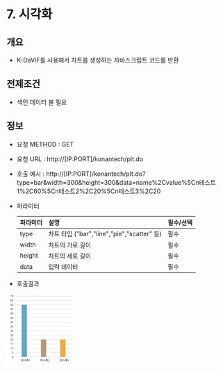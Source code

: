 # **7. 시각화**
##  **개요**

* K-DaViF를 사용해서 차트를 생성하는 자바스크립트 코드를 반환

##  **전제조건**

* 색인 데이터 불 필요

##  **정보**

- 요청 METHOD : GET
- 요청 URL : http://[IP:PORT]/konantech/plt.do
- 호출 예시 : http://[IP:PORT]/konantech/plt.do?type=bar&width=300&height=300&data=name%2Cvalue%5Cn테스트1%2C60%5Cn테스트2%2C20%5Cn테스트3%2C20
- 파라미터

    |파라미터    |설명  |필수/선택  |
    |---------|---------|---------|
    |type     | 차트 타입 ("bar","line","pie","scatter" 등)|필수|
    |width |  차트의 가로 길이|필수|
    |height |  차트의 세로 길이|필수|
    |data |  입력 데이터|필수|



- 호출결과

![graph](../site/assets/images/graph.bmp)

